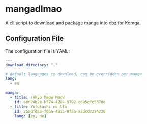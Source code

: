 # mangadlmao

A cli script to download and package manga into cbz for Komga.

## Configuration File

The configuration file is YAML:

```yaml
---
download_directory: "."

# default languages to download, can be overridden per manga
lang:
  - en

manga:
  - title: Tokyo Meow Meow
    id: aed24b2e-b574-4204-9702-cda5cfc567de
  - title: Yofukashi no Uta
    id: 259dfd8a-f06a-4825-8fa6-a2dcd7274230
    lang: [en, de]
```
